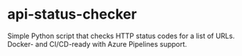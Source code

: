 # api-status-checker
Simple Python script that checks HTTP status codes for a list of URLs. Docker- and CI/CD-ready with Azure Pipelines support.
